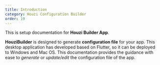```yaml
---
title: Introduction
category: Houzi Configuration Builder
order: 19
---
```


This is setup documentation for **Houzi Builder App**.

**HouziBuilder** is designed to generate **configuration file** for your app. This desktop application has developed based on Flutter, so it can be deployed to Windows and Mac OS. This documentation provides the guidance with ease to *generate* or *update/edit* the configuration file of the app.